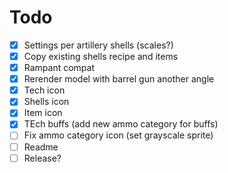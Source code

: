 # Todo

- [x] Settings per artillery shells (scales?)
- [x] Copy existing shells recipe and items
- [x] Rampant compat
- [x] Rerender model with barrel gun another angle
- [x] Tech icon
- [x] Shells icon
- [x] Item icon
- [x] TEch buffs (add new ammo category for buffs)
- [ ] Fix ammo category icon (set grayscale sprite)
- [ ] Readme
- [ ] Release?

